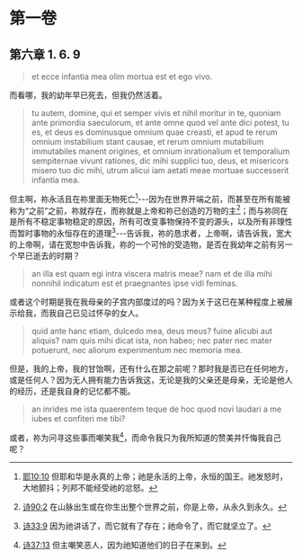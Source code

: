 # 第一卷
## 第六章 1. 6. 9

> et ecce infantia mea olim mortua est et ego vivo.

而看哪，我的幼年早已死去，但我仍然活着。

> tu autem, domine, qui et semper vivis et nihil moritur in te, quoniam ante primordia saeculorum, et ante omne quod vel ante dici potest, tu es, et deus es dominusque omnium quae creasti, et apud te rerum omnium instabilium stant causae, et rerum omnium mutabilium immutabiles manent origines, et omnium inrationalium et temporalium sempiternae vivunt rationes, dic mihi supplici tuo, deus, et misericors misero tuo dic mihi, utrum alicui iam aetati meae mortuae successerit infantia mea.

但主啊，祢永活且在祢里面无物死亡[^9]---因为在世界开端之前，而甚至在所有能被称为“之前”之前，祢就存在，而祢就是上帝和祢已创造的万物的主[^10]；而与祢同在是所有不稳定事物稳定的原因，所有可改变事物保持不变的源头，以及所有非理性而暂时事物的永恒存在的道理[^11]---告诉我，祢的恳求者，上帝啊，请告诉我，宽大的上帝啊，请在宽恕中告诉我，祢的一个可怜的受造物，是否在我幼年之前有另一个早已逝去的时期？

[^9]: [耶10:10](https://biblehub.com/jeremiah/10-10.htm) 但耶和华是永真的上帝；祂是永活的上帝，永恒的国王。祂发怒时，大地颤抖；列邦不能经受祂的忿怒。
[^10]: [诗90:2](https://biblehub.com/psalms/90-2.htm) 在山脉出生或在你生出整个世界之前，你是上帝，从永久到永久。
[^11]: [诗33:9](https://biblehub.com/psalms/33-9.htm) 因为祂讲话了，而它就有了存在；祂命令了，而它就坚立了。

> an illa est quam egi intra viscera matris meae? nam et de illa mihi nonnihil indicatum est et praegnantes ipse vidi feminas.

或者这个时期是我在我母亲的子宫内部度过的吗？因为关于这已在某种程度上被展示给我，而我自己已见过怀孕的女人。

> quid ante hanc etiam, dulcedo mea, deus meus? fuine alicubi aut aliquis? nam quis mihi dicat ista, non habeo; nec pater nec mater potuerunt, nec aliorum experimentum nec memoria mea.

但是，我的上帝，我的甘饴啊，还有什么在那之前呢？那时我是否已在任何地方，或是任何人？因为无人拥有能力告诉我这，无论是我的父亲还是母亲，无论是他人的经历，还是我自身的记忆都不能。

> an inrides me ista quaerentem teque de hoc quod novi laudari a me iubes et confiteri me tibi?

或者，祢为问寻这些事而嘲笑我[^12]，而命令我只为我所知道的赞美并忏悔我自己呢？

[^12]: [诗37:13](https://biblehub.com/psalms/37-13.htm) 但主嘲笑恶人，因为祂知道他们的日子在来到。